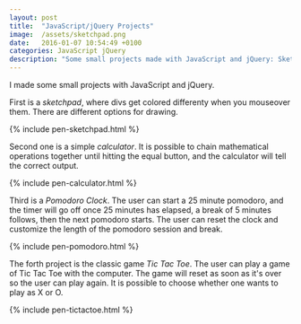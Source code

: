 ```yaml
---
layout: post
title:  "JavaScript/jQuery Projects"
image:  /assets/sketchpad.png
date:   2016-01-07 10:54:49 +0100
categories: JavaScript jQuery
description: "Some small projects made with JavaScript and jQuery: Sketchpad, Calculator, Pomodoro Clock, Tic Tac Toe."
---
```


I made some small projects with JavaScript and jQuery.

First is a *sketchpad*, where divs get colored differenty when you mouseover them. There are different options for drawing.

{% include pen-sketchpad.html %}

Second one is a simple *calculator*. It is possible to chain mathematical operations together until hitting the equal button, and the calculator will tell the correct output.

{% include pen-calculator.html %}

Third is a *Pomodoro Clock*. The user can start a 25 minute pomodoro, and the timer will go off once 25 minutes has elapsed, a break of 5 minutes follows, then the next pomodoro starts. The user can reset the clock and customize the length of the pomodoro session and break.

{% include pen-pomodoro.html %}

The forth project is the classic game *Tic Tac Toe*. The user can play a game of Tic Tac Toe with the computer. The game will reset as soon as it's over so the user can play again. It is possible to choose whether one wants to play as X or O.

{% include pen-tictactoe.html %}
